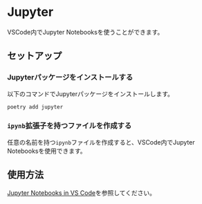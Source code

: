 # Jupyter

VSCode内でJupyter Notebooksを使うことができます。

## セットアップ

### Jupyterパッケージをインストールする

以下のコマンドでJupyterパッケージをインストールします。

```bash
poetry add jupyter
```

### `ipynb`拡張子を持つファイルを作成する

任意の名前を持つ`ipynb`ファイルを作成すると、VSCode内でJupyter Notebooksを使用できます。

## 使用方法

[Jupyter Notebooks in VS Code](https://code.visualstudio.com/docs/datascience/jupyter-notebooks)を参照してください。
